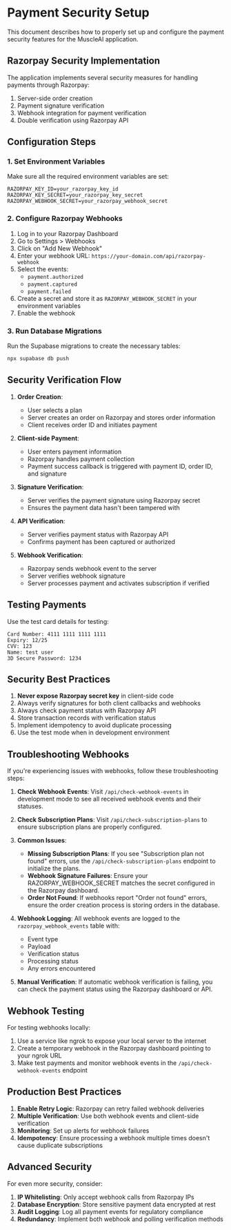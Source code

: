 # Payment Security Setup

This document describes how to properly set up and configure the payment security features for the MuscleAI application.

## Razorpay Security Implementation

The application implements several security measures for handling payments through Razorpay:

1. Server-side order creation
2. Payment signature verification
3. Webhook integration for payment verification
4. Double verification using Razorpay API

## Configuration Steps

### 1. Set Environment Variables

Make sure all the required environment variables are set:

```
RAZORPAY_KEY_ID=your_razorpay_key_id
RAZORPAY_KEY_SECRET=your_razorpay_key_secret
RAZORPAY_WEBHOOK_SECRET=your_razorpay_webhook_secret
```

### 2. Configure Razorpay Webhooks

1. Log in to your Razorpay Dashboard
2. Go to Settings > Webhooks
3. Click on "Add New Webhook"
4. Enter your webhook URL: `https://your-domain.com/api/razorpay-webhook`
5. Select the events:
   - `payment.authorized`
   - `payment.captured`
   - `payment.failed`
6. Create a secret and store it as `RAZORPAY_WEBHOOK_SECRET` in your environment variables
7. Enable the webhook

### 3. Run Database Migrations

Run the Supabase migrations to create the necessary tables:

```bash
npx supabase db push
```

## Security Verification Flow

1. **Order Creation**:
   - User selects a plan
   - Server creates an order on Razorpay and stores order information
   - Client receives order ID and initiates payment

2. **Client-side Payment**:
   - User enters payment information
   - Razorpay handles payment collection
   - Payment success callback is triggered with payment ID, order ID, and signature

3. **Signature Verification**:
   - Server verifies the payment signature using Razorpay secret
   - Ensures the payment data hasn't been tampered with

4. **API Verification**:
   - Server verifies payment status with Razorpay API
   - Confirms payment has been captured or authorized

5. **Webhook Verification**:
   - Razorpay sends webhook event to the server
   - Server verifies webhook signature
   - Server processes payment and activates subscription if verified

## Testing Payments

Use the test card details for testing:

```
Card Number: 4111 1111 1111 1111
Expiry: 12/25
CVV: 123
Name: test user
3D Secure Password: 1234
```

## Security Best Practices

1. **Never expose Razorpay secret key** in client-side code
2. Always verify signatures for both client callbacks and webhooks
3. Always check payment status with Razorpay API
4. Store transaction records with verification status
5. Implement idempotency to avoid duplicate processing
6. Use the test mode when in development environment 

## Troubleshooting Webhooks

If you're experiencing issues with webhooks, follow these troubleshooting steps:

1. **Check Webhook Events**:
   Visit `/api/check-webhook-events` in development mode to see all received webhook events and their statuses.

2. **Check Subscription Plans**:
   Visit `/api/check-subscription-plans` to ensure subscription plans are properly configured.

3. **Common Issues**:
   - **Missing Subscription Plans**: If you see "Subscription plan not found" errors, use the `/api/check-subscription-plans` endpoint to initialize the plans.
   - **Webhook Signature Failures**: Ensure your RAZORPAY_WEBHOOK_SECRET matches the secret configured in the Razorpay dashboard.
   - **Order Not Found**: If webhooks report "Order not found" errors, ensure the order creation process is storing orders in the database.

4. **Webhook Logging**:
   All webhook events are logged to the `razorpay_webhook_events` table with:
   - Event type
   - Payload
   - Verification status
   - Processing status
   - Any errors encountered

5. **Manual Verification**:
   If automatic webhook verification is failing, you can check the payment status using the Razorpay dashboard or API.

## Webhook Testing

For testing webhooks locally:

1. Use a service like ngrok to expose your local server to the internet
2. Create a temporary webhook in the Razorpay dashboard pointing to your ngrok URL
3. Make test payments and monitor webhook events in the `/api/check-webhook-events` endpoint

## Production Best Practices

1. **Enable Retry Logic**: Razorpay can retry failed webhook deliveries
2. **Multiple Verification**: Use both webhook events and client-side verification
3. **Monitoring**: Set up alerts for webhook failures
4. **Idempotency**: Ensure processing a webhook multiple times doesn't cause duplicate subscriptions

## Advanced Security

For even more security, consider:

1. **IP Whitelisting**: Only accept webhook calls from Razorpay IPs
2. **Database Encryption**: Store sensitive payment data encrypted at rest
3. **Audit Logging**: Log all payment events for regulatory compliance
4. **Redundancy**: Implement both webhook and polling verification methods 